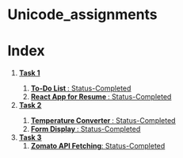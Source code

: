 # Unicode_assignments
<h1>Index</h1>
<ol>
	<li>
		<strong><u>Task 1<u></strong>
		<ol> 
			<li><b>To-Do List </b>: Status-Completed</li>
			<li><b>React App for Resume </b>: Status-Completed</li>
		</ol>
	</li>
	<li>
		<strong><u>Task 2<u></strong>
		<ol> 
			<li><b>Temperature Converter </b>: Status-Completed</li>
			<li><b>Form Display </b>: Status-Completed</li>
		</ol>
	</li>
	<li>
		<strong><u>Task 3</u></strong>
		<ol>
			<li><b>Zomato API Fetching</b>: Status-Completed</li>
		</ol>
</ol>
